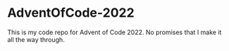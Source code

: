 # AdventOfCode-2022

This is my code repo for Advent of Code 2022.  No promises that I make it all the way through.